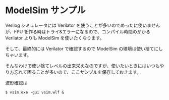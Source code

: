 # ModelSim サンプル

Verilog シミュレータには Verilator を使うことが多いのでめったに使いませんが、FPU を作る時はトライ&エラーになるので、コンパイル時間のかかる Verilator よりも ModelSim を使いたくなります。

そして、最終的には Verilator で確認するので ModelSim の環境は使い捨てにしちゃいます。

そんなわけで使い捨てレベルの出来栄えなのですが、使いたいときにはいつもやり方忘れて困ることが多いので、ここサンプルを保存しておきます。

波形確認は

```
$ vsim.exe -gui vsim.wlf &
```

